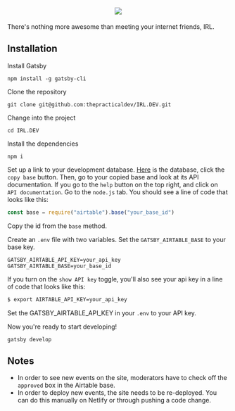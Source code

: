<h1 align="center">
  <img src="https://raw.githubusercontent.com/thepracticaldev/IRL.DEV/master/src/img/logo.png">
</h1>
There's nothing more awesome than meeting your internet friends, IRL.

## Installation

Install Gatsby

```
npm install -g gatsby-cli
```

Clone the repository

```
git clone git@github.com:thepracticaldev/IRL.DEV.git
```

Change into the project

```
cd IRL.DEV
```

Install the dependencies

```
npm i
```

Set up a link to your development database. [Here](https://airtable.com/shrbYFEryJW3xEJYo) is the database, click the `copy base` button. Then, go to your copied base and look at its API documentation. If you go to the `help` button on the top right, and click on `API documentation`. Go to the `node.js` tab. You should see a line of code that looks like this:

```js
const base = require("airtable").base("your_base_id")
```

Copy the id from the `base` method.

Create an `.env` file with two variables. Set the `GATSBY_AIRTABLE_BASE` to your base key.

```
GATSBY_AIRTABLE_API_KEY=your_api_key
GATSBY_AIRTABLE_BASE=your_base_id
```

If you turn on the `show API key` toggle, you'll also see your api key in a line of code that looks like this:

```sh
$ export AIRTABLE_API_KEY=your_api_key
```

Set the GATSBY_AIRTABLE_API_KEY in your `.env` to your API key.

Now you're ready to start developing!

```
gatsby develop
```

## Notes

- In order to see new events on the site, moderators have to check off the `approved` box in the Airtable base.
- In order to deploy new events, the site needs to be re-deployed. You can do this manually on Netlify or through pushing a code change.
